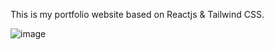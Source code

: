 This is my portfolio website based on Reactjs & Tailwind CSS.


 ![image](https://user-images.githubusercontent.com/96646591/229973004-35a952d3-1f6a-48c6-b6d2-da8c18119786.png)

